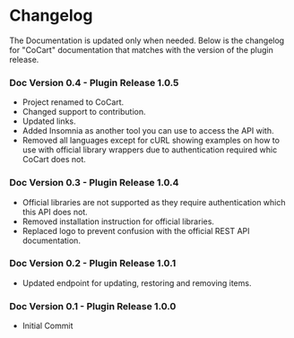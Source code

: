 # Changelog #

The Documentation is updated only when needed. Below is the changelog for "CoCart" documentation that matches with the version of the plugin release.

### Doc Version 0.4 - Plugin Release 1.0.5 ###
* Project renamed to CoCart.
* Changed support to contribution.
* Updated links.
* Added Insomnia as another tool you can use to access the API with.
* Removed all languages except for cURL showing examples on how to use with official library wrappers due to authentication required whic CoCart does not.

### Doc Version 0.3 - Plugin Release 1.0.4 ###
* Official libraries are not supported as they require authentication which this API does not.
* Removed installation instruction for official libraries.
* Replaced logo to prevent confusion with the official REST API documentation.

### Doc Version 0.2 - Plugin Release 1.0.1 ###
* Updated endpoint for updating, restoring and removing items.

### Doc Version 0.1 - Plugin Release 1.0.0 ###
* Initial Commit
